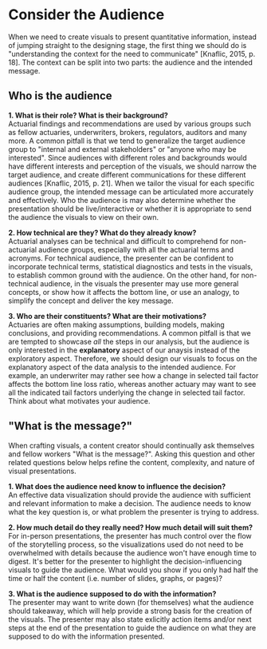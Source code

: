 # Consider the Audience
When we need to create visuals to present quantitative information, instead of jumping straight to the designing stage, the first thing we should do is "understanding the context for the need to communicate" [Knaflic, 2015, p. 18]. The context can be split into two parts: the audience and the intended message.

## Who is the audience

**1. What is their role? What is their background?**  
Actuarial findings and recommendations are used by various groups such as fellow actuaries, underwriters, brokers, regulators, auditors and many more. A common pitfall is that we tend to generalize the target audience group to "internal and external stakeholders" or "anyone who may be interested". Since audiences with different roles and backgrounds would have different interests and perception of the visuals, we should narrow the target audience, and create different communications for these different audiences [Knaflic, 2015, p. 21]. When we tailor the visual for each specific audience group, the intended message can be articulated more accurately and effectively. Who the audience is may also determine whether the presentation should be live/interactive or whether it is appropriate to send the audience the visuals to view on their own.

**2. How technical are they? What do they already know?**  
Actuarial analyses can be technical and difficult to comprehend for non-actuarial audience groups, especially with all the actuarial terms and acronyms. For technical audience, the presenter can be confident to incorporate technical terms, statistical diagnostics and tests in the visuals, to establish common ground with the audience. On the other hand, for non-technical audience, in the visuals the presenter may use more general concepts, or show how it affects the bottom line, or use an analogy, to simplify the concept and deliver the key message. 


**3. Who are their constituents? What are their motivations?**  
Actuaries are often making assumptions, building models, making conclusions, and providing recommendations. A common pitfall is that we are tempted to showcase *all* the steps in our analysis, but the audience is only interested in the **explanatory** aspect of our anaysis instead of the exploratory aspect. Therefore, we should design our visuals to focus on the explanatory aspect of the data analysis to the intended audience. For example, an underwriter may rather see how a change in selected tail factor affects the bottom line loss ratio, whereas another actuary may want to see all the indicated tail factors underlying the change in selected tail factor. Think about what motivates your audience.


## "What is the message?"
When crafting visuals, a content creator should continually ask themselves and fellow workers "What is the message?". Asking this question and other related questions below helps refine the content, complexity, and nature of visual presentations. 

**1. What does the audience need know to influence the decision?**  
An effective data visualization should provide the audience with sufficient and relevant information to make a decision. The audience needs to know what the key question is, or what problem the presenter is trying to address.

**2. How much detail do they really need? How much detail will suit them?**  
For in-person presentations, the presenter has much control over the flow of the storytelling process, so the visualizations used do not need to be overwhelmed with details because the audience won't have enough time to digest. It's better for the presenter to highlight the decision-influencing visuals to guide the audience. What would you show if you only had half the time or half the content (i.e. number of slides, graphs, or pages)?

**3. What is the audience supposed to do with the information?**  
The presenter may want to write down (for themselves) what the audience should takeaway, which will help provide a strong basis for the creation of the visuals. The presenter may also state exlicitly action items and/or next steps at the end of the presentation to guide the audience on what they are supposed to do with the information presented.
